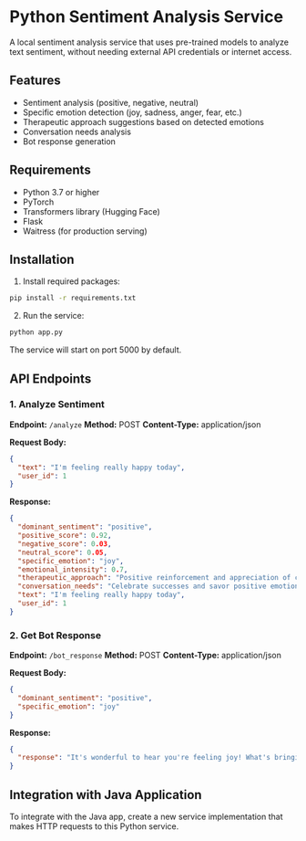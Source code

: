 # Python Sentiment Analysis Service

A local sentiment analysis service that uses pre-trained models to analyze text sentiment, without needing external API credentials or internet access.

## Features

- Sentiment analysis (positive, negative, neutral)
- Specific emotion detection (joy, sadness, anger, fear, etc.)
- Therapeutic approach suggestions based on detected emotions
- Conversation needs analysis
- Bot response generation

## Requirements

- Python 3.7 or higher
- PyTorch
- Transformers library (Hugging Face)
- Flask
- Waitress (for production serving)

## Installation

1. Install required packages:

```bash
pip install -r requirements.txt
```

2. Run the service:

```bash
python app.py
```

The service will start on port 5000 by default.

## API Endpoints

### 1. Analyze Sentiment

**Endpoint:** `/analyze`
**Method:** POST
**Content-Type:** application/json

**Request Body:**
```json
{
  "text": "I'm feeling really happy today",
  "user_id": 1
}
```

**Response:**
```json
{
  "dominant_sentiment": "positive",
  "positive_score": 0.92,
  "negative_score": 0.03,
  "neutral_score": 0.05,
  "specific_emotion": "joy",
  "emotional_intensity": 0.7,
  "therapeutic_approach": "Positive reinforcement and appreciation of current positive state",
  "conversation_needs": "Celebrate successes and savor positive emotions",
  "text": "I'm feeling really happy today",
  "user_id": 1
}
```

### 2. Get Bot Response

**Endpoint:** `/bot_response`
**Method:** POST
**Content-Type:** application/json

**Request Body:**
```json
{
  "dominant_sentiment": "positive",
  "specific_emotion": "joy"
}
```

**Response:**
```json
{
  "response": "It's wonderful to hear you're feeling joy! What's bringing you happiness right now?"
}
```

## Integration with Java Application

To integrate with the Java app, create a new service implementation that makes HTTP requests to this Python service. 
